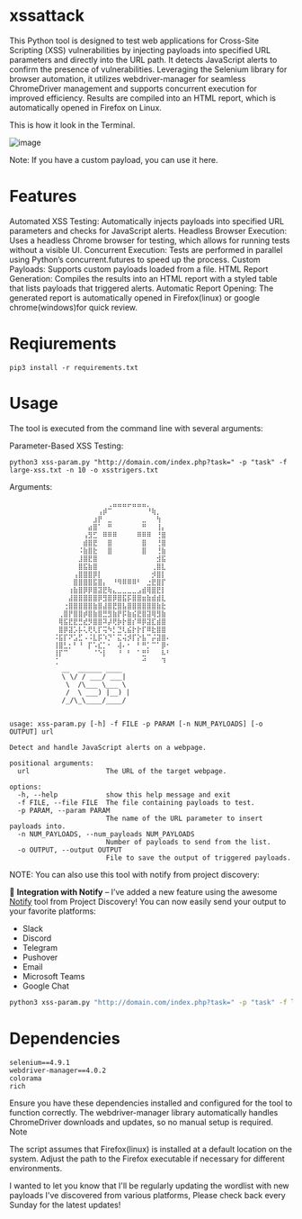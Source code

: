 # xssattack

This Python tool is designed to test web applications for Cross-Site Scripting (XSS) vulnerabilities by injecting payloads into specified URL parameters and directly into the URL path. It detects JavaScript alerts to confirm the presence of vulnerabilities. Leveraging the Selenium library for browser automation, it utilizes webdriver-manager for seamless ChromeDriver management and supports concurrent execution for improved efficiency. Results are compiled into an HTML report, which is automatically opened in Firefox on Linux.

This is how it look in the Terminal.

![image](https://github.com/user-attachments/assets/16c5d794-d81c-4203-8bdf-64641d5d2a79)

Note: If you have a custom payload, you can use it here.

# Features

Automated XSS Testing: Automatically injects payloads into specified URL parameters and checks for JavaScript alerts.
Headless Browser Execution: Uses a headless Chrome browser for testing, which allows for running tests without a visible UI.
Concurrent Execution: Tests are performed in parallel using Python’s concurrent.futures to speed up the process.
Custom Payloads: Supports custom payloads loaded from a file.
HTML Report Generation: Compiles the results into an HTML report with a styled table that lists payloads that triggered alerts.
Automatic Report Opening: The generated report is automatically opened in Firefox(linux) or google chrome(windows)for quick review.

# Reqiurements

    pip3 install -r requirements.txt

# Usage

The tool is executed from the command line with several arguments:

 Parameter-Based XSS Testing:
 
    python3 xss-param.py "http://domain.com/index.php?task=" -p "task" -f large-xss.txt -n 10 -o xsstrigers.txt

Arguments:
    
        
    ⠀⠀⠀⠀⠀⠀⠀⠀⠀⠀⠀⠀⠀⠀⠀⠀⠀⠀⠀⠀⢀⣤⣤⣤⡤⣤⣤⣤⡀⠀⠀⠀⠀⠀⠀⠀⠀⠀⠀⠀⠀⠀⠀⠀⠀⠀⠀⠀⠀⠀
    ⠀⠀⠀⠀⠀⠀⠀⠀⠀⠀⠀⠀⠀⠀⠀⠀⠀⠀⢠⡾⠉⠀⠀⠀⠀⠀⠀⠀⠘⢷⡀⠀⠀⠀⠀⠀⠀⠀⠀⠀⠀⠀⠀⠀⠀⠀⠀⠀⠀⠀
    ⠀⠀⠀⠀⠀⠀⠀⠀⠀⠀⠀⠀⠀⠀⠀⠀⠀⣰⡟⠀⣀⠀⠀⠀⠀⠀⠀⣀⠀⠀⢳⠀⠀⠀⠀⠀⠀⠀⠀⠀⠀⠀⠀⠀⠀⠀⠀⠀⠀⠀
    ⠀⠀⠀⠀⠀⠀⠀⠀⠀⠀⠀⠀⠀⠀⠀⠀⣴⣿⠁⠀⠛⠀⠀⠀⠀⠀⠀⠛⠀⠀⢸⡄⠀⠀⠀⠀⠀⠀⠀⠀⠀⠀⠀⠀⠀⠀⠀⠀⠀⠀
    ⠀⠀⠀⠀⠀⠀⠀⠀⠀⠀⠀⠀⠀⠀⠀⢠⣻⣋⠀⠿⠿⠿⠀⠀⠀⠀⠿⠿⠿⠀⢘⣿⠀⠀⠀⠀⠀⠀⠀⠀⠀⠀⠀⠀⠀⠀⠀⠀⠀⠀
    ⠀⠀⠀⠀⠀⠀⠀⠀⠀⠀⠀⠀⠀⠀⠀⣾⣿⣟⠀⠀⣿⠀⠀⠀⠀⠀⠀⣿⠀⠀⢘⣿⠀⠀⠀⠀⠀⠀⠀⠀⠀⠀⠀⠀⠀⠀⠀⠀⠀⠀
    ⠀⠀⠀⠀⠀⠀⠀⠀⠀⠀⠀⠀⠀⠀⠨⣷⣿⣗⠀⠀⣿⠀⠀⠀⠀⠀⠀⣿⠀⠀⢘⣷⠀⠀⠀⠀⠀⠀⠀⠀⠀⠀⠀⠀⠀⠀⠀⠀⠀⠀
    ⠀⠀⠀⠀⠀⠀⠀⠀⠀⠀⠀⠀⠀⠀⣸⣿⣟⣿⠀⠀⠀⠀⠀⠀⠀⠀⠀⠀⠀⠀⣺⣯⠀⠀⠀⠀⠀⠀⠀⠀⠀⠀⠀⠀⠀⠀⠀⠀⠀⠀
    ⠀⠀⠀⠀⠀⠀⠀⠀⠀⠀⠀⠀⠀⠀⣿⣯⣷⣿⠀⠀⠀⠀⠀⠀⠀⠀⠀⠀⠀⢀⣿⣇⠀⠀⠀⠀⠀⠀⠀⠀⠀⠀⠀⠀⠀⠀⠀⠀⠀⠀
    ⠀⠀⠀⠀⠀⠀⠀⠀⠀⠀⠀⠀⠀⢠⣿⣿⣿⡿⡇⠀⠀⠀⠀⠀⠀⠀⠀⠀⠀⡺⣿⡇⠀⠀⠀⠀⠀⠀⠀⠀⠀⠀⠀⠀⠀⠀⠀⠀⠀⠀
    ⠀⠀⠀⠀⠀⠀⠀⠀⠀⠀⠀⠀⠀⣿⣿⣿⣿⣯⣿⡄⠀⠘⠻⠿⠿⠿⠃⠀⣐⣟⣿⡏⠀⠀⠀⠀⠀⠀⠀⠀⠀⠀⠀⠀⠀⠀⠀⠀⠀⠀
    ⠀⠀⠀⠀⠀⠀⠀⠀⠀⠀⠀⠀⢰⣷⣿⡿⡿⣿⣽⣟⢷⣄⣀⣀⣀⣀⣠⣾⢿⣿⣟⡇⠀⠀⠀⠀⠀⠀⠀⠀⠀⠀⠀⠀⠀⠀⠀⠀⠀⠀
    ⠀⠀⠀⠀⠀⠀⠀⠀⠀⠀⠀⠀⣼⣿⣿⣿⣿⣿⡿⣻⣿⡿⣿⣯⡯⣿⣿⣶⣷⣾⣾⣇⠀⠀⠀⠀⠀⠀⠀⠀⠀⠀⠀⠀⠀⠀⠀⠀⠀⠀
    ⠀⠀⠀⠀⠀⠀⠀⠀⠀⠀⠀⢐⣿⣿⣿⣿⣿⣷⣿⣼⣿⣟⣿⣧⣿⣿⣿⣿⣿⣿⣷⣗⠀⠀⠀⠀⠀⠀⠀⠀⠀⠀⠀⠀⠀⠀⠀⠀⠀⠀
    ⠀⠀⠀⠀⠀⠀⠀⠀⠀⠀⢀⣿⡟⣿⣿⡾⣿⣷⣿⣛⣻⣷⡟⡯⣷⣮⣟⣿⣽⢿⣻⣷⠀⠀⠀⠀⠀⠀⠀⠀⠀⠀⠀⠀⠀⠀⠀⠀⠀⠀
    ⠀⠀⠀⠀⠀⠀⠀⠀⠀⠀⢿⣯⣟⣟⣛⣞⡻⣿⣿⠽⡼⢟⡷⡗⣿⡎⠿⡿⣽⣏⣾⣿⠀⠀⠀⠀⠀⠀⠀⠀⠀⠀⠀⠀⠀⠀⠀⠀⠀⠀
    ⠀⠀⠀⠀⠀⠀⠀⠀⠀⠀⣿⡿⣽⡡⡧⢅⢟⢇⡏⢭⠳⡃⣙⢇⣮⡗⡗⡏⠿⣗⣿⣿⠀⠀⠀⠀⠀⠀⠀⠀⠀⠀⠀⠀⠀⠀⠀⠀⠀⠀
    ⠀⠀⠀⠀⠀⠀⠀⠀⠀⠨⣯⡏⠝⣡⣋⠠⠨⣇⡯⠱⡙⠁⣍⢬⡺⡏⡕⣧⠉⡬⣽⣿⠄⠀⠀⠀⠀⠀⠀⠀⠀⠀⠀⠀⠀⠀⠀⠀⠀⠀
    ⠀⠀⠀⠀⠀⠀⠀⠀⠀⢸⣿⣃⡂⠃⠘⠀⡏⠡⣎⡁⠂⠀⢼⠄⠂⠀⠃⠛⡁⠉⠁⡿⠂⠀⠀⠀⠀⠀⠀⠀⠀⠀⠀⠀⠀⠀⠀⠀⠀⠀
    ⠀⠀⠀⠀⠀⠀⠀⠀⠀⢸⡏⠉⠀⠀⠀⠀⠀⠈⠑⡇⠀⠀⠘⠀⠃⠀⠁⣛⠃⠀⠀⠧⠃⠀⠀⠀⠀⠀⠀⠀⠀⠀⠀⠀⠀⠀⠀⠀⠀⠀
    ⠀⠀⠀⠀⠀⠀⠀⠀⠀⢈⠀⠀⠀⠀⠀⠀⠀⠀⠀⠀⠀⠀⠀⠀⠀⠀⠀⠚⠀⠀⠀⠹⠀⠀⠀⠀⠀⠀⠀⠀⠀⠀⠀
                 __  ______ ____  
                 \ \/ / ___/ ___| 
                  \  /\___ \___ \ 
                  /  \ ___) |__) |
                 /_/\_\____/____/ 
                      ⠀⠀⠀⠀⠀⠀⠀
    
    usage: xss-param.py [-h] -f FILE -p PARAM [-n NUM_PAYLOADS] [-o OUTPUT] url
    
    Detect and handle JavaScript alerts on a webpage.
    
    positional arguments:
      url                   The URL of the target webpage.
    
    options:
      -h, --help            show this help message and exit
      -f FILE, --file FILE  The file containing payloads to test.
      -p PARAM, --param PARAM
                            The name of the URL parameter to insert payloads into.
      -n NUM_PAYLOADS, --num_payloads NUM_PAYLOADS
                            Number of payloads to send from the list.
      -o OUTPUT, --output OUTPUT
                            File to save the output of triggered payloads.

NOTE: You can also use this tool with notify from project discovery:

💬 **Integration with Notify** – I’ve added a new feature using the awesome [Notify](https://docs.projectdiscovery.io/tools/notify/overview) tool from Project Discovery! You can now easily send your output to your favorite platforms:

- Slack
- Discord
- Telegram
- Pushover
- Email
- Microsoft Teams
- Google Chat

```bash
python3 xss-param.py "http://domain.com/index.php?task=" -p "task" -f large-xss.txt -n 10 -o xsstrigers.txt; notify -data xsstrigers.txt -bulk
```

# Dependencies

    selenium==4.9.1
    webdriver-manager==4.0.2
    colorama
    rich

Ensure you have these dependencies installed and configured for the tool to function correctly. The webdriver-manager library automatically handles ChromeDriver downloads and updates, so no manual setup is required.
Note

The script assumes that Firefox(linux) is installed at a default location on the system. Adjust the path to the Firefox executable if necessary for different environments.

I wanted to let you know that I'll be regularly updating the wordlist with new payloads I've discovered from various platforms, Please check back every Sunday for the latest updates!
